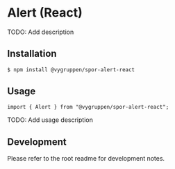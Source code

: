 # Alert (React)

TODO: Add description

## Installation

```bash
$ npm install @vygruppen/spor-alert-react
```

## Usage

```tsx
import { Alert } from "@vygruppen/spor-alert-react";
```

TODO: Add usage description

## Development

Please refer to the root readme for development notes.
